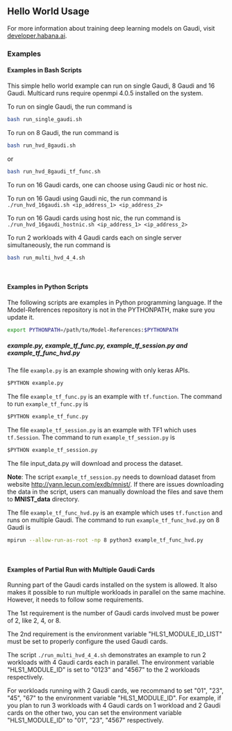 ## Hello World Usage

For more information about training deep learning models on Gaudi, visit [developer.habana.ai](https://developer.habana.ai/resources/).

### Examples

#### Examples in Bash Scripts

This simple hello world example can run on single Gaudi, 8 Gaudi and 16 Gaudi.
Multicard runs require openmpi 4.0.5 installed on the system.

To run on single Gaudi, the run command is
```bash
bash run_single_gaudi.sh
```

To run on 8 Gaudi, the run command is
```bash
bash run_hvd_8gaudi.sh
```
or
```bash
bash run_hvd_8gaudi_tf_func.sh
```

To run on 16 Gaudi cards, one can choose using Gaudi nic or host nic.

To run on 16 Gaudi using Gaudi nic, the run command is `./run_hvd_16gaudi.sh <ip_address_1> <ip_address_2>`

To run on 16 Gaudi cards using host nic, the run command is `./run_hvd_16gaudi_hostnic.sh <ip_address_1> <ip_address_2>`

To run 2 workloads with 4 Gaudi cards each on single server simultaneously, the run command is
```bash
bash run_multi_hvd_4_4.sh
```
&nbsp;

#### Examples in Python Scripts

The following scripts are examples in Python programming language.
If the Model-References repository is not in the PYTHONPATH, make sure you update it.
```bash
export PYTHONPATH=/path/to/Model-References:$PYTHONPATH
```

##### example.py, example\_tf\_func.py, example\_tf\_session.py and example\_tf\_func\_hvd.py

The file `example.py` is an example showing with only keras APIs.
```python
$PYTHON example.py
```

The file `example_tf_func.py` is an example with `tf.function`. The command to run `example_tf_func.py` is
```python
$PYTHON example_tf_func.py
```

The file `example_tf_session.py` is an example with TF1 which uses `tf.Session`. The command to run `example_tf_session.py` is
```python
$PYTHON example_tf_session.py
```
The file input_data.py will download and process the dataset.

**Note**: The script `example_tf_session.py` needs to download dataset from website http://yann.lecun.com/exdb/mnist/. If there are issues downloading the data in the script, users can manually download the files and save them to **MNIST_data** directory.

The file `example_tf_func_hvd.py` is an example which uses `tf.function` and runs on multiple Gaudi. The command to run `example_tf_func_hvd.py` on 8 Gaudi is
```bash
mpirun --allow-run-as-root -np 8 python3 example_tf_func_hvd.py
```
&nbsp;

#### Examples of Partial Run with Multiple Gaudi Cards

Running part of the Gaudi cards installed on the system is allowed. It also makes it possible to run
multiple workloads in parallel on the same machine. However, it needs to follow some requirements.

The 1st requirement is the number of Gaudi cards involved must be power of 2, like 2, 4, or 8.

The 2nd requirement is the environment variable "HLS1_MODULE_ID_LIST" must be set to properly configure the used Gaudi cards.

The script `./run_multi_hvd_4_4.sh` demonstrates an example to run 2 workloads with 4 Gaudi cards each in parallel.
The environment variable "HLS1_MODULE_ID" is set to "0123" and "4567" to the 2 workloads respectively.

For workloads running with 2 Gaudi cards, we recommand to set "01", "23", "45", "67" to the environment
variable "HLS1_MODULE_ID". For example, if you plan to run 3 workloads with 4 Gaudi cards on 1 workload and
2 Gaudi cards on the other two, you can set the environment variable "HLS1_MODULE_ID" to "01", "23", "4567" respectively.
